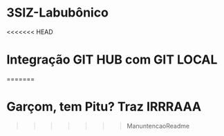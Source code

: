# 3SIZ-Labubônico
<<<<<<< HEAD
# Integração GIT HUB com GIT LOCAL 
=======
# Garçom, tem Pitu? Traz IRRRAAA
>>>>>>> ManuntencaoReadme
